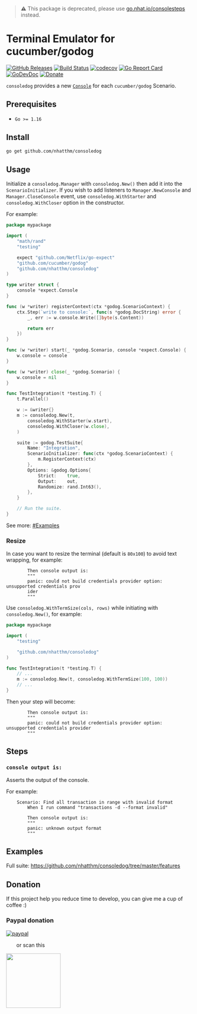 > ⚠️ This package is deprecated, please use [go.nhat.io/consolesteps](https://github.com/nhatthm/consolesteps) instead.

# Terminal Emulator for cucumber/godog

[![GitHub Releases](https://img.shields.io/github/v/release/nhatthm/consoledog)](https://github.com/nhatthm/consoledog/releases/latest)
[![Build Status](https://github.com/nhatthm/consoledog/actions/workflows/test.yaml/badge.svg)](https://github.com/nhatthm/consoledog/actions/workflows/test.yaml)
[![codecov](https://codecov.io/gh/nhatthm/consoledog/branch/master/graph/badge.svg?token=eTdAgDE2vR)](https://codecov.io/gh/nhatthm/consoledog)
[![Go Report Card](https://goreportcard.com/badge/github.com/nhatthm/consoledog)](https://goreportcard.com/report/github.com/nhatthm/consoledog)
[![GoDevDoc](https://img.shields.io/badge/dev-doc-00ADD8?logo=go)](https://pkg.go.dev/github.com/nhatthm/consoledog)
[![Donate](https://img.shields.io/badge/Donate-PayPal-green.svg)](https://www.paypal.com/donate/?hosted_button_id=PJZSGJN57TDJY)

`consoledog` provides a new [`Console`](https://github.com/netflix/go-expect) for each `cucumber/godog` Scenario.

## Prerequisites

- `Go >= 1.16`

## Install

```bash
go get github.com/nhatthm/consoledog
```

## Usage

Initialize a `consoledog.Manager` with `consoledog.New()` then add it into the `ScenarioInitializer`. If you wish to add listeners to `Manager.NewConsole` and
`Manager.CloseConsole` event, use `consoledog.WithStarter` and `consoledog.WithCloser` option in the constructor.

For example:

```go
package mypackage

import (
    "math/rand"
    "testing"

    expect "github.com/Netflix/go-expect"
    "github.com/cucumber/godog"
    "github.com/nhatthm/consoledog"
)

type writer struct {
    console *expect.Console
}

func (w *writer) registerContext(ctx *godog.ScenarioContext) {
    ctx.Step(`write to console:`, func(s *godog.DocString) error {
        _, err := w.console.Write([]byte(s.Content))

        return err
    })
}

func (w *writer) start(_ *godog.Scenario, console *expect.Console) {
    w.console = console
}

func (w *writer) close(_ *godog.Scenario) {
    w.console = nil
}

func TestIntegration(t *testing.T) {
    t.Parallel()

    w := &writer{}
    m := consoledog.New(t,
        consoledog.WithStarter(w.start),
        consoledog.WithCloser(w.close),
    )

    suite := godog.TestSuite{
        Name: "Integration",
        ScenarioInitializer: func(ctx *godog.ScenarioContext) {
            m.RegisterContext(ctx)
        },
        Options: &godog.Options{
            Strict:    true,
            Output:    out,
            Randomize: rand.Int63(),
        },
    }

    // Run the suite.
}
```

See more: [#Examples](#Examples)

### Resize

In case you want to resize the terminal (default is `80x100`) to avoid text wrapping, for example:

```gherkin
        Then console output is:
        """
        panic: could not build credentials provider option: unsupported credentials prov
        ider
        """
```

Use `consoledog.WithTermSize(cols, rows)` while initiating with `consoledog.New()`, for example:

```go
package mypackage

import (
    "testing"

    "github.com/nhatthm/consoledog"
)

func TestIntegration(t *testing.T) {
    // ...
    m := consoledog.New(t, consoledog.WithTermSize(100, 100))
    // ...
}
```

Then your step will become:

```gherkin
        Then console output is:
        """
        panic: could not build credentials provider option: unsupported credentials provider
        """
```

## Steps

### `console output is:`

Asserts the output of the console.

For example:

```gherkin
    Scenario: Find all transaction in range with invalid format
        When I run command "transactions -d --format invalid"

        Then console output is:
        """
        panic: unknown output format
        """
```

## Examples

Full suite: https://github.com/nhatthm/consoledog/tree/master/features

## Donation

If this project help you reduce time to develop, you can give me a cup of coffee :)

### Paypal donation

[![paypal](https://www.paypalobjects.com/en_US/i/btn/btn_donateCC_LG.gif)](https://www.paypal.com/donate/?hosted_button_id=PJZSGJN57TDJY)

&nbsp;&nbsp;&nbsp;&nbsp;&nbsp;&nbsp;&nbsp;or scan this

<img src="https://user-images.githubusercontent.com/1154587/113494222-ad8cb200-94e6-11eb-9ef3-eb883ada222a.png" width="147px" />
